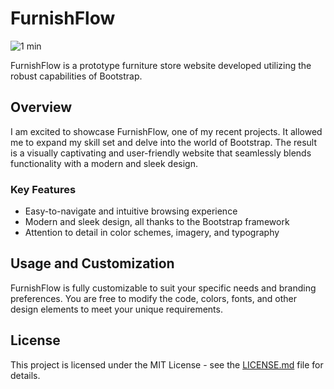# FurnishFlow
![1 min](https://github.com/mearashadowfax/FurnishFlow/assets/125820963/df05eda5-b6f2-4e50-a595-d957be48de51)

 FurnishFlow is a prototype furniture store website developed
            utilizing the robust capabilities of Bootstrap.

## Overview
I am excited to showcase FurnishFlow, one of my recent projects. It allowed me to expand my skill set and delve into the world of Bootstrap. The result is a visually captivating and user-friendly website that seamlessly blends functionality with a modern and sleek design.

### Key Features
- Easy-to-navigate and intuitive browsing experience  
- Modern and sleek design, all thanks to the Bootstrap framework  
- Attention to detail in color schemes, imagery, and typography


## Usage and Customization

FurnishFlow is fully customizable to suit your specific needs and branding preferences. You are free to modify the code, colors, fonts, and other design elements to meet your unique requirements.

## License
This project is licensed under the MIT License - see the [LICENSE.md](https://github.com/mearashadowfax/FurnishFlow/blob/main/LICENSE) file for details.
